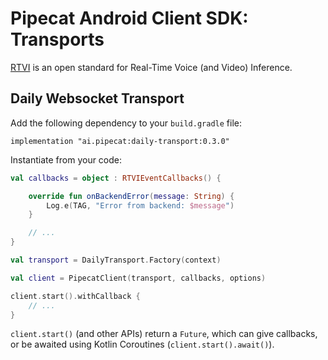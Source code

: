 # Pipecat Android Client SDK: Transports

[RTVI](https://github.com/rtvi-ai/) is an open standard for Real-Time Voice (and Video) Inference.

## Daily Websocket Transport

Add the following dependency to your `build.gradle` file:

```
implementation "ai.pipecat:daily-transport:0.3.0"
```

Instantiate from your code:

```kotlin
val callbacks = object : RTVIEventCallbacks() {

    override fun onBackendError(message: String) {
        Log.e(TAG, "Error from backend: $message")
    }

    // ...
}

val transport = DailyTransport.Factory(context)

val client = PipecatClient(transport, callbacks, options)

client.start().withCallback {
    // ...
}
```

`client.start()` (and other APIs) return a `Future`, which can give callbacks, or be awaited
using Kotlin Coroutines (`client.start().await()`).
